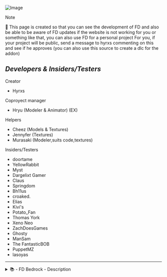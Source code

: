 ![Image](https://raw.githubusercontent.com/Hirxs-MC/FD-Bedrock-development/main/FNAF%E2%80%99S%20DECORATIONS.svg)

> [!NOTE]
> 🔧 This page is created so that you can see the development of FD and also be able to be aware of FD updates if the website is not working for you or something like that, you can also use FD for a personal project For you, if your project will be public, send a message to hyrxs commenting on this and see if he approves (you can also use this source to create a dlc for the addon)

## ***Developers & Insiders/Testers***
Creator
- Hyrxs

Coproyect manager
- Hryu (Modeler & Animator) (EX)

Helpers
- Cheez (Models & Textures)
- Jennyfer (Textures)
- Murasaki (Modeler,suits code,textures)

Insiders/Testers
- doortame
- YellowRabbit
- Myst
- Dargelixt Gamer
- Claus
- Springdom
- Bh11us
- croaked.
- Elias
- Kivi's
- Potato_Fan
- Thomas York
- Xeno Neo
- ZachDoesGames
- Ghosty
- ManSam
- The FantasticBOB
- PuppetMZ
- lasoyas

_____________________________________
<details>
  <summary>📚 - FD Bedrock - Description</summary>

![Image](https://hirxs-web.weebly.com/uploads/1/4/3/7/143758318/bedrocksda_orig.png)
## FNaF's Decorations for Bedrock edition

#### An addon with which you can recreate the restaurant from the famous FNAF game but now in Minecraft Bedrock! This addon is currently still under development, so there are missing blocks such as those of FNAF 2,3,4, etc...

![Image](https://cdn.discordapp.com/attachments/962161701040562206/1145117919039209563/image_21.png)
## ***Features***
- You can create a pizzeria using a wide variety of blocks that will expand every wednesday
- The blocks have a function to change the variants of the blocks using the mc vanilla axes
- Decorative blocks really well designed and added to avoid any bugs
- Good textures and designs
- and more!

![Image](https://cdn.discordapp.com/attachments/962161701040562206/1145117919039209563/image_21.png)
## ***Description***

> Ever wanted to recreate the restaurant from FNAF 1/2 in Minecraft? Well, now you can do it with FNAF's Decorations, this addon adds a wide variety of blocks to decorate, obviously inspired by the FNAF 1/2 restaurant, also in the future, blocks based on other FNAF 2,3 restaurants or even the house on 4 will be added!

> Also, this addon you can use it in your maps based on FNAF 1/2/3, but you have to leave respective credits of Modrinth link of this mod

![Image](https://cdn.discordapp.com/attachments/962161701040562206/1145117919039209563/image_21.png)
## ***Compatibility versions:***
- 1.20.40 - Working on this support 🕛
- 1.20.30 ✅
- 1.20.20 ⚠️ (All blocks,items and entities works,but the cameras no)
- 1.20.10 ⚠️ (All blocks,items and entities works,but the cameras no)
- 1.19.80 ⚠️ (All blocks,items and entities works,but the curtains and cameras no)
- 1.19.70 ⚠️ (All blocks,items and entities works,cameras no)
- 1.19.50-1.19 ❌

![Image](https://cdn.discordapp.com/attachments/962161701040562206/1145117919039209563/image_21.png)
## ***Social Accounts:***

**Twitter/X** 
- *[@Hirxs_MC](https://x.com/@Hirxs_mc)*

**Youtube** 
- *https://www.youtube.com/@Hirxs_MC/featured*

**Discord Community**
- *https://discord.gg/zRYvw9Ft8e*

**Discord username**
- *hirxs_mc*

## ***All Helpers***
Creator
- Hyrxs

Coproyect manager
- Hryu (Modeler & Animator)

Helpers
- Cheez (Models & Textures)
- Jenny (Textures)
- Murasaki (Modeler,suits code,textures)

![Image](https://cdn.discordapp.com/attachments/962161701040562206/1145117919039209563/image_21.png)
## Make sure you have these experimental options enabled in your world to avoid bugs and performance issues!

![Image](https://media.discordapp.net/attachments/962161701040562206/1074891143898202164/Screenshot_2023-02-13_162254.png)

Keep in mind that this addon is still in BETA status so there are many more blocks to add but don't worry, this addon will have constant updates to add more blocks!
</details>
